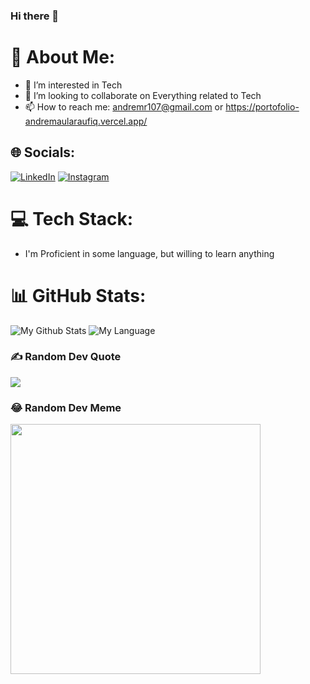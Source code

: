 ### Hi there 👋

<!--
**AndreMaulaRaufiq/AndreMaulaRaufiq** is a ✨ _special_ ✨ repository because its `README.md` (this file) appears on your GitHub profile.

Here are some ideas to get you started:

- 🔭 I’m currently working on ...
- 🌱 I’m currently learning ...
- 👯 I’m looking to collaborate on ...
- 🤔 I’m looking for help with ...
- 💬 Ask me about ...
- 📫 How to reach me: ...
- 😄 Pronouns: ...
- ⚡ Fun fact: ...
-->
# 💫 About Me:
- 👀 I’m interested in Tech
- 👯 I’m looking to collaborate on Everything related to Tech
- 📫 How to reach me: andremr107@gmail.com or https://portofolio-andremaularaufiq.vercel.app/ <br>

## 🌐 Socials:
[![LinkedIn](https://img.shields.io/badge/LinkedIn-0077B5?style=for-the-badge&logo=linkedin&logoColor=white)](https://linkedin.com/in/andre-maula-r)
[![Instagram](https://img.shields.io/badge/Instagram-E4405F?style=for-the-badge&logo=instagram&logoColor=white)](https://instagram.com/andremaularaufiq) 

# 💻 Tech Stack:
- I'm Proficient in some language, but willing to learn anything

# 📊 GitHub Stats:
![My Github Stats](https://github-readme-stats.vercel.app/api?username=AndreMaulaRaufiq&theme=material-palenight&count_private=true&hide_border=true&line_height=20)
![My Language](https://github-readme-stats.vercel.app/api/top-langs/?username=AndreMaulaRaufiq&layout=compact&theme=material-palenight&count_private=true&hide_border=true&include_all_commits=true)

### ✍️ Random Dev Quote
![](https://quotes-github-readme.vercel.app/api?type=horizontal&theme=radical)

### 😂 Random Dev Meme
<img src='https://randommeme-five.vercel.app/' style="height: 400px;"/>
<!-- Proudly created with GPRM ( https://gprm.itsvg.in ) -->
